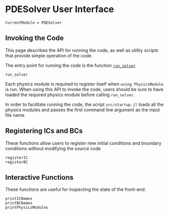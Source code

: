 # PDESolver User Interface

```@meta
CurrentModule = PDESolver
```


## Invoking the Code
This page describes the API for running the code, as well as utility scripts
that provide simple operation of the code.

The entry point for running the code is the function [`run_solver`](@ref)

```@docs
run_solver
```

Each physics module is required to register itself when `using PhysicsModule`
is run.
When using this API to invoke the code, users should be sure to have loaded the
required physics module before calling `run_solver`.

In order to facilitate running the code, the script `src/startup.jl` loads
all the physics modules and passes the first command line argument as the
input file name

## Registering ICs and BCs

These functions allow users to register new initial conditions and
boundary conditions without modifying the source code

```@docs
registerIC
registerBC
```

## Interactive Functions
These functions are useful for inspecting the state of the front-end.

```@docs
printICNames
printBCNames
printPhysicsModules
```
